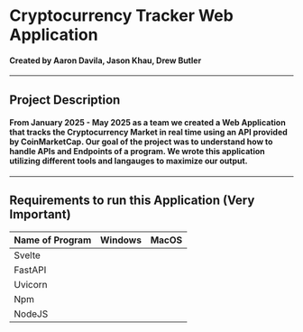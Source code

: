 # Cryptocurrency Tracker Web Application
#### Created by Aaron Davila, Jason Khau, Drew Butler
-----
## Project Description

#### From January 2025 - May 2025 as a team we created a Web Application that tracks the Cryptocurrency Market in real time using an API provided by CoinMarketCap. Our goal of the project was to understand how to handle **APIs** and **Endpoints** of a program. We wrote this application utilizing different tools and langauges to maximize our output.
-----

## Requirements to run this Application (**Very Important**)

| Name of Program   | Windows | MacOS |
| ----------------- | ------- | ----- |
| Svelte            |         |       |
| FastAPI           |         |       |
| Uvicorn           |         |       |
| Npm               |         |       |
| NodeJS            |         |       |
